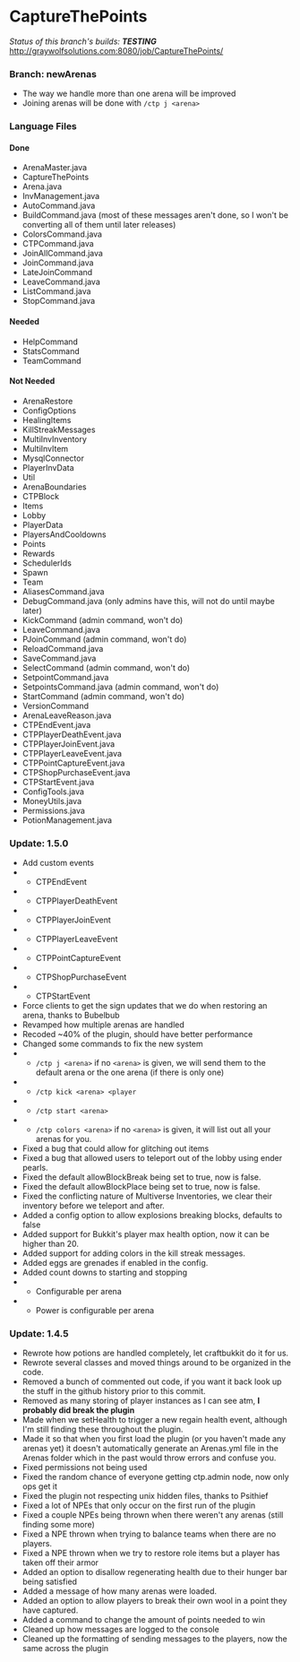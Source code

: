 CaptureThePoints
==========

_Status of this branch's builds: **TESTING**_ http://graywolfsolutions.com:8080/job/CaptureThePoints/

### Branch: newArenas ###
* The way we handle more than one arena will be improved
* Joining arenas will be done with `/ctp j <arena>`

### Language Files ###
#### Done ####
* ArenaMaster.java
* CaptureThePoints
* Arena.java
* InvManagement.java
* AutoCommand.java
* BuildCommand.java (most of these messages aren't done, so I won't be converting all of them until later releases)
* ColorsCommand.java
* CTPCommand.java
* JoinAllCommand.java
* JoinCommand.java
* LateJoinCommand
* LeaveCommand.java
* ListCommand.java
* StopCommand.java

#### Needed ####
* HelpCommand
* StatsCommand
* TeamCommand

#### Not Needed ####
* ArenaRestore
* ConfigOptions
* HealingItems
* KillStreakMessages
* MultiInvInventory
* MultiInvItem
* MysqlConnector
* PlayerInvData
* Util
* ArenaBoundaries
* CTPBlock
* Items
* Lobby
* PlayerData
* PlayersAndCooldowns
* Points
* Rewards
* SchedulerIds
* Spawn
* Team
* AliasesCommand.java
* DebugCommand.java (only admins have this, will not do until maybe later)
* KickCommand (admin command, won't do)
* LeaveCommand.java
* PJoinCommand (admin command, won't do)
* ReloadCommand.java
* SaveCommand.java
* SelectCommand (admin command, won't do)
* SetpointCommand.java
* SetpointsCommand.java (admin command, won't do)
* StartCommand (admin command, won't do)
* VersionCommand
* ArenaLeaveReason.java
* CTPEndEvent.java
* CTPPlayerDeathEvent.java
* CTPPlayerJoinEvent.java
* CTPPlayerLeaveEvent.java
* CTPPointCaptureEvent.java
* CTPShopPurchaseEvent.java
* CTPStartEvent.java
* ConfigTools.java
* MoneyUtils.java
* Permissions.java
* PotionManagement.java

### Update: 1.5.0 ###
* Add custom events
* - CTPEndEvent
* - CTPPlayerDeathEvent
* - CTPPlayerJoinEvent
* - CTPPlayerLeaveEvent
* - CTPPointCaptureEvent
* - CTPShopPurchaseEvent
* - CTPStartEvent
* Force clients to get the sign updates that we do when restoring an arena, thanks to Bubelbub
* Revamped how multiple arenas are handled
* Recoded ~40% of the plugin, should have better performance
* Changed some commands to fix the new system
* - `/ctp j <arena>` if no `<arena>` is given, we will send them to the default arena or the one arena (if there is only one)
* - `/ctp kick <arena> <player`
* - `/ctp start <arena>`
* - `/ctp colors <arena>` if no `<arena>` is given, it will list out all your arenas for you.
* Fixed a bug that could allow for glitching out items
* Fixed a bug that allowed users to teleport out of the lobby using ender pearls.
* Fixed the default allowBlockBreak being set to true, now is false.
* Fixed the default allowBlockPlace being set to true, now is false.
* Fixed the conflicting nature of Multiverse Inventories, we clear their inventory before we teleport and after.
* Added a config option to allow explosions breaking blocks, defaults to false
* Added support for Bukkit's player max health option, now it can be higher than 20.
* Added support for adding colors in the kill streak messages.
* Added eggs are grenades if enabled in the config.
* Added count downs to starting and stopping
* - Configurable per arena
* - Power is configurable per arena


### Update: 1.4.5 ###
* Rewrote how potions are handled completely, let craftbukkit do it for us.
* Rewrote several classes and moved things around to be organized in the code.
* Removed a bunch of commented out code, if you want it back look up the stuff in the github history prior to this commit.
* Removed as many storing of player instances as I can see atm, __I probably did break the plugin__
* Made when we setHealth to trigger a new regain health event, although I'm still finding these throughout the plugin.
* Made it so that when you first load the plugin (or you haven't made any arenas yet) it doesn't automatically generate an Arenas.yml file in the Arenas folder which in the past would throw errors and confuse you.
* Fixed permissions not being used
* Fixed the random chance of everyone getting ctp.admin node, now only ops get it
* Fixed the plugin not respecting unix hidden files, thanks to Psithief
* Fixed a lot of NPEs that only occur on the first run of the plugin
* Fixed a couple NPEs being thrown when there weren't any arenas (still finding some more)
* Fixed a NPE thrown when trying to balance teams when there are no players.
* Fixed a NPE thrown when we try to restore role items but a player has taken off their armor
* Added an option to disallow regenerating health due to their hunger bar being satisfied
* Added a message of how many arenas were loaded.
* Added an option to allow players to break their own wool in a point they have captured.
* Added a command to change the amount of points needed to win
* Cleaned up how messages are logged to the console
* Cleaned up the formatting of sending messages to the players, now the same across the plugin